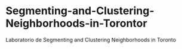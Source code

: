 # Segmenting-and-Clustering-Neighborhoods-in-Torontor
Laboratorio de Segmenting and Clustering Neighborhoods in Toronto
